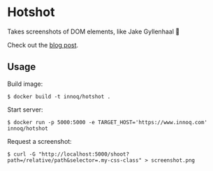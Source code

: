 # Hotshot

Takes screenshots of DOM elements, like Jake Gyllenhaal 📸

Check out the [blog post](https://www.innoq.com/en/blog/screenshot-dom-elements-puppeteer/).

## Usage

Build image:

    $ docker build -t innoq/hotshot .

Start server:

    $ docker run -p 5000:5000 -e TARGET_HOST='https://www.innoq.com' innoq/hotshot

Request a screenshot:

    $ curl -G "http://localhost:5000/shoot?path=/relative/path&selector=.my-css-class" > screenshot.png
